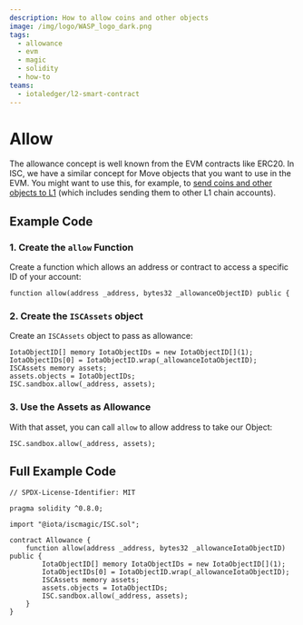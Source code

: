 ```yaml
---
description: How to allow coins and other objects
image: /img/logo/WASP_logo_dark.png
tags:
  - allowance
  - evm
  - magic
  - solidity
  - how-to
teams:
  - iotaledger/l2-smart-contract
---
```


# Allow

The allowance concept is well known from the EVM contracts like ERC20.
In ISC, we have a similar concept for Move objects that you want to use in the EVM. You might want to use this, for example, to [send coins and other objects to L1](../send-assets-to-l1.mdx) (which includes sending them to other L1 chain accounts).

## Example Code

### 1. Create the `allow` Function

Create a function which allows an address or contract to access a specific ID of your account:

```solidity
function allow(address _address, bytes32 _allowanceObjectID) public {
```

### 2. Create the `ISCAssets` object

Create an `ISCAssets` object to pass as allowance:

```solidity
IotaObjectID[] memory IotaObjectIDs = new IotaObjectID[](1);
IotaObjectIDs[0] = IotaObjectID.wrap(_allowanceIotaObjectID);
ISCAssets memory assets;
assets.objects = IotaObjectIDs;
ISC.sandbox.allow(_address, assets);
```

### 3. Use the Assets as Allowance

With that asset, you can call `allow` to allow address to take our Object:

```solidity
ISC.sandbox.allow(_address, assets);
```

## Full Example Code

```solidity
// SPDX-License-Identifier: MIT

pragma solidity ^0.8.0;

import "@iota/iscmagic/ISC.sol";

contract Allowance {
    function allow(address _address, bytes32 _allowanceIotaObjectID) public {
        IotaObjectID[] memory IotaObjectIDs = new IotaObjectID[](1);
        IotaObjectIDs[0] = IotaObjectID.wrap(_allowanceIotaObjectID);
        ISCAssets memory assets;
        assets.objects = IotaObjectIDs;
        ISC.sandbox.allow(_address, assets);
    }
}
```
